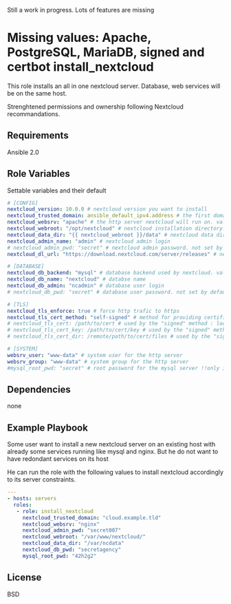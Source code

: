 Still a work in progress.
Lots of features are missing

Missing values: Apache, PostgreSQL, MariaDB, signed and certbot
install_nextcloud
=========

This role installs an all in one nextcloud server. Database, web services will be on the same host.

Strenghtened permissions and ownership following Nextcloud recommandations.

Requirements
------------

Ansible 2.0

Role Variables
--------------
Settable variables and their default
```YAML
# [CONFIG]
nextcloud_version: 10.0.0 # nextcloud version you want to install
nextcloud_trusted_domain: ansible_default_ipv4.address # the first domain you will use to access the nextcloud server
nextcloud_websrv: "apache" # the http server nextcloud will run on. values are : apache or nginx
nextcloud_webroot: "/opt/nextcloud" # nextcloud installation directory. Warning : only the parent directory must exist on the first run.
nextcloud_data_dir: "{{ nextcloud_webroot }}/data" # nextcloud data directory
nextcloud_admin_name: "admin" # nextcloud admin login
# nextcloud_admin_pwd: "secret" # nextcloud admin password. not set by default, a ramdom password will be generated.
nextcloud_dl_url: "https://download.nextcloud.com/server/releases" # nextcloud repository

# [DATABASE]
nextcloud_db_backend: "mysql" # database backend used by nextcloud. values are : "mysql"/"mariadb" or "PostgreSQL"
nextcloud_db_name: "nextcloud" # databse name 
nextcloud_db_admin: "ncadmin" # database user login
# nextcloud_db_pwd: "secret" # database user password. not set by default, a ramdom password will be generated.

# [TLS]
nextcloud_tls_enforce: true # force http trafic to https
nextcloud_tls_cert_method: "self-signed" # method for providing certificates : "self-signed", "signed" or "cerbot" (letsencrypt)
# nextcloud_tls_cert: /path/to/cert # used by the "signed" method : local path to the certificate.
# nextcloud_tls_cert_key: /path/to/cert/key # used by the "signed" method : local path to the certificate's key.
# nextcloud_tls_cert_dir: /remote/path/to/cert/files # used by the "signed" method : path to the certificate's files on the remote files.

# [SYSTEM]
websrv_user: "www-data" # system user for the http server
websrv_group: "www-data" # system group for the http server
#mysql_root_pwd: "secret" # root password for the mysql server !!only if necessary!!
```
Dependencies
------------

none

Example Playbook
----------------

Some user want to install a new nextcloud server on an existing host with already some services running like mysql and nginx. But he do not want to have redondant services on its host

He can run the role with the following values to install nextcloud accordingly to its server constraints.
```YAML
---
- hosts: servers
  roles:
   - role: install_nextcloud
     nextcloud_trusted_domain: "cloud.example.tld"
     nextcloud_websrv: "nginx"
     nextcloud_admin_pwd: "secret007"
     nextcloud_webroot: "/var/www/nextcloud/"
     nextcloud_data_dir: "/var/ncdata"
     nextcloud_db_pwd: "secretagency"
     mysql_root_pwd: "42h2g2"
```
License
-------

BSD

